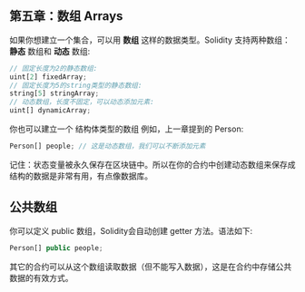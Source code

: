 ## 第五章：数组 Arrays

如果你想建立一个集合，可以用 **数组** 这样的数据类型。Solidity 支持两种数组：**静态** 数组和 **动态** 数组:
```javascript
// 固定长度为2的静态数组:
uint[2] fixedArray;
// 固定长度为5的string类型的静态数组:
string[5] stringArray;
// 动态数组，长度不固定，可以动态添加元素:
uint[] dynamicArray;
```
你也可以建立一个 结构体类型的数组 例如，上一章提到的 Person:
```javascript
Person[] people; // 这是动态数组，我们可以不断添加元素
```
记住：状态变量被永久保存在区块链中。所以在你的合约中创建动态数组来保存成结构的数据是非常有用，有点像数据库。

## 公共数组

你可以定义 public 数组，Solidity会自动创建 getter 方法。语法如下:
```javascript
Person[] public people;
```
其它的合约可以从这个数组读取数据（但不能写入数据），这是在合约中存储公共数据的有效方式。